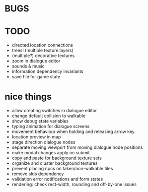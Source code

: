 # BUGS

# TODO
- directed location connections
- trees! (multiple texture layers)
- (multiple?) decorative textures
- zoom in dialogue editor
- sounds & music
- information dependency invariants
- save file for game state

# nice things
- allow creating switches in dialogue editor
- change default collision to walkable
- show debug state variables
- typing animation for dialogue screens
- movement behaviour when holding and releasing arrow key
- location preview in map
- stage direction dialogue nodes
- separate moving viewport from moving dialogue node positions
- make modal changes apply on submit
- copy and paste for background texture sets
- organize and cluster background textures
- prevent placing npcs on taken/non-walkable tiles
- remove slds dependency
- validation error notifications and form states
- rendering: check rect-width, rounding and off-by-one issues
